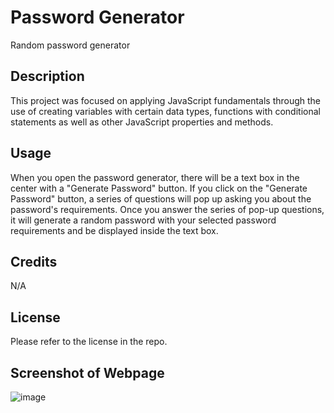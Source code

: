 # Password Generator
Random password generator 
## Description
This project was focused on applying JavaScript fundamentals through the use of creating variables with certain data types, functions with conditional statements as well as other JavaScript properties and methods. 
## Usage 
When you open the password generator, there will be a text box in the center with a "Generate Password" button. If you click on the "Generate Password" button, a series of questions will pop up asking you about the password's requirements. Once you answer the series of pop-up questions, it will generate a random password with your selected password requirements and be displayed inside the text box. 
## Credits 
N/A
## License 
Please refer to the license in the repo. 
## Screenshot of Webpage
![image](https://github.com/Jaek23/module-challenge-3/assets/141678374/1f02d5b2-3b11-4dc7-8d13-fef0299e11af)

